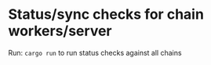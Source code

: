 # Status/sync checks for chain workers/server

Run: `cargo run` to run status checks against all chains
